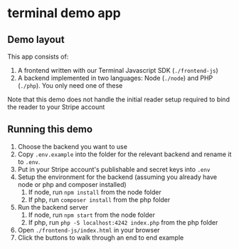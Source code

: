 # terminal demo app

## Demo layout

This app consists of:

1. A frontend written with our Terminal Javascript SDK (`./frontend-js`)
1. A backend implemented in two languages: Node (`./node`) and PHP (`./php`).  You only need one of these

Note that this demo does not handle the initial reader setup required to bind the reader to your Stripe account

## Running this demo

1. Choose the backend you want to use
1. Copy `.env.example` into the folder for the relevant backend and rename it to `.env`.  
1. Put in your Stripe account's publishable and secret keys into `.env`
1. Setup the environment for the backend (assuming you already have node or php and composer installed)
   1. If node, run `npm install` from the node folder
   1. If php, run `composer install` from the php folder
1. Run the backend server
   1. If node, run `npm start` from the node folder
   1. If php, run `php -S localhost:4242 index.php` from the php folder
1. Open `./frontend-js/index.html` in your browser
1. Click the buttons to walk through an end to end example
